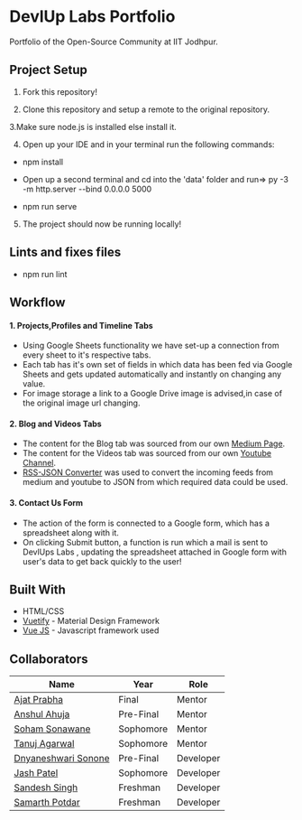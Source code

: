 # DevlUp Labs Portfolio

Portfolio of the Open-Source Community at IIT Jodhpur.

## Project Setup

1. Fork this repository!

2. Clone this repository and setup a remote to the original repository.

3.Make sure node.js is installed else install it.

4. Open up your IDE and in your terminal run the following commands:

 * npm install

 * Open up a second terminal and cd into the 'data' folder and run=> py -3 -m http.server --bind 0.0.0.0 5000
 
 * npm run serve

5. The project should now be running locally!

## Lints and fixes files

* npm run lint

## Workflow

#### 1. Projects,Profiles and Timeline Tabs
* Using Google Sheets functionality we have set-up a connection from every sheet to it's respective tabs.
* Each tab has it's own set of fields in which data has been fed via Google Sheets and gets updated automatically and instantly on changing any value.
* For image storage a link to a Google Drive image is advised,in case of the original image url changing.


#### 2. Blog and Videos Tabs
* The content for the Blog tab was sourced from our own [Medium Page](https://medium.com/devlup-labs).
* The content for the Videos tab was sourced from our own [Youtube Channel](https://www.youtube.com/channel/UCFaRxxB8-BB5GXH-wlwGqIw).
* [RSS-JSON Converter](https://api.rss2json.com) was used to convert the incoming feeds from medium and youtube to JSON from which required data could be used.


#### 3. Contact Us Form
* The action of the form is connected to a Google form, which has a spreadsheet along with it. 
* On clicking Submit button, a function is run which a mail is sent to DevlUps Labs , updating the spreadsheet attached in Google form with user's data to get back quickly to the user!

## Built With

* HTML/CSS 
* [Vuetify](https://vuetifyjs.com/en/) - Material Design Framework
* [Vue JS](https://vuejs.org/) - Javascript framework used

## Collaborators
|Name|Year|Role|
|--|--|--|
|[Ajat Prabha](https://github.com/ajatprabha)|Final|Mentor|
|[Anshul Ahuja](https://github.com/anshulahuja98)|Pre-Final|Mentor|
|[Soham Sonawane](https://github.com/killbotXD)|Sophomore|Mentor|
|[Tanuj Agarwal](https://github.com/Tanuj22)|Sophomore|Mentor|
|[Dnyaneshwari Sonone](https://github.com/Dnyaneshwari-Sonone)|Pre-Final|Developer|
|[Jash Patel](https://github.com/Jashpatel1)|Sophomore|Developer|
|[Sandesh Singh](https://github.com/Sandesh1013)|Freshman|Developer|
|[Samarth Potdar](https://github.com/samarth-1729)|Freshman|Developer|
